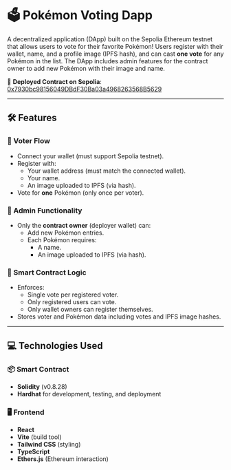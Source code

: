 # 🗳️ Pokémon Voting Dapp

A decentralized application (DApp) built on the Sepolia Ethereum testnet that allows users to vote for their favorite Pokémon! Users register with their wallet, name, and a profile image (IPFS hash), and can cast **one vote** for any Pokémon in the list. The DApp includes admin features for the contract owner to add new Pokémon with their image and name.

🔗 **Deployed Contract on Sepolia**: [0x7930bc98156049DBdF30Ba03a4968263568B5629](https://sepolia.etherscan.io/address/0x7930bc98156049DBdF30Ba03a4968263568B5629#code)

---

## 🛠️ Features

### 👥 Voter Flow

- Connect your wallet (must support Sepolia testnet).
- Register with:
  - Your wallet address (must match the connected wallet).
  - Your name.
  - An image uploaded to IPFS (via hash).
- Vote for **one** Pokémon (only once per voter).

### 🔐 Admin Functionality

- Only the **contract owner** (deployer wallet) can:
  - Add new Pokémon entries.
  - Each Pokémon requires:
    - A name.
    - An image uploaded to IPFS (via hash).

### 🧠 Smart Contract Logic

- Enforces:
  - Single vote per registered voter.
  - Only registered users can vote.
  - Only wallet owners can register themselves.
- Stores voter and Pokémon data including votes and IPFS image hashes.

---

## 💻 Technologies Used

### 📦 Smart Contract

- **Solidity** (v0.8.28)
- **Hardhat** for development, testing, and deployment

### 🖥️ Frontend

- **React**
- **Vite** (build tool)
- **Tailwind CSS** (styling)
- **TypeScript**
- **Ethers.js** (Ethereum interaction)
